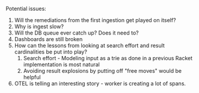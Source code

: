 Potential issues:
1. Will the remediations from the first ingestion get played on itself?
2. Why is ingest slow?
3. Will the DB queue ever catch up? Does it need to?
4. Dashboards are still broken
5. How can the lessons from looking at search effort and result cardinalities be put into play?
    1. Search effort - Modeling input as a trie as done in a previous Racket implementation is most natural
    2. Avoiding result explosions by putting off "free moves" would be helpful
6. OTEL is telling an interesting story - worker is creating a lot of spans.